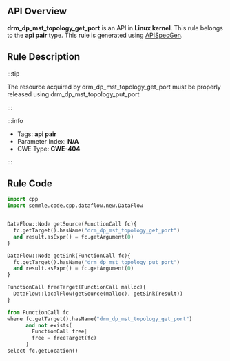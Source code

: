 ---
---


## API Overview
**drm_dp_mst_topology_get_port** is an API in **Linux kernel**. This rule belongs to the **api pair** type. This rule is generated using [APISpecGen](../../tools/APISpecGen).
## Rule Description

:::tip

The resource acquired by drm_dp_mst_topology_get_port must be properly released using drm_dp_mst_topology_put_port

:::

:::info

- Tags: **api pair**
- Parameter Index: **N/A**
- CWE Type: **CWE-404**

:::

## Rule Code
```python
import cpp
import semmle.code.cpp.dataflow.new.DataFlow


DataFlow::Node getSource(FunctionCall fc){
  fc.getTarget().hasName("drm_dp_mst_topology_get_port")
  and result.asExpr() = fc.getArgument(0)
}

DataFlow::Node getSink(FunctionCall fc){
  fc.getTarget().hasName("drm_dp_mst_topology_put_port")
  and result.asExpr() = fc.getArgument(0)
}

FunctionCall freeTarget(FunctionCall malloc){
  DataFlow::localFlow(getSource(malloc), getSink(result))
}

from FunctionCall fc
where fc.getTarget().hasName("drm_dp_mst_topology_get_port")
      and not exists(
        FunctionCall free| 
        free = freeTarget(fc)
      )
select fc.getLocation()

    
```